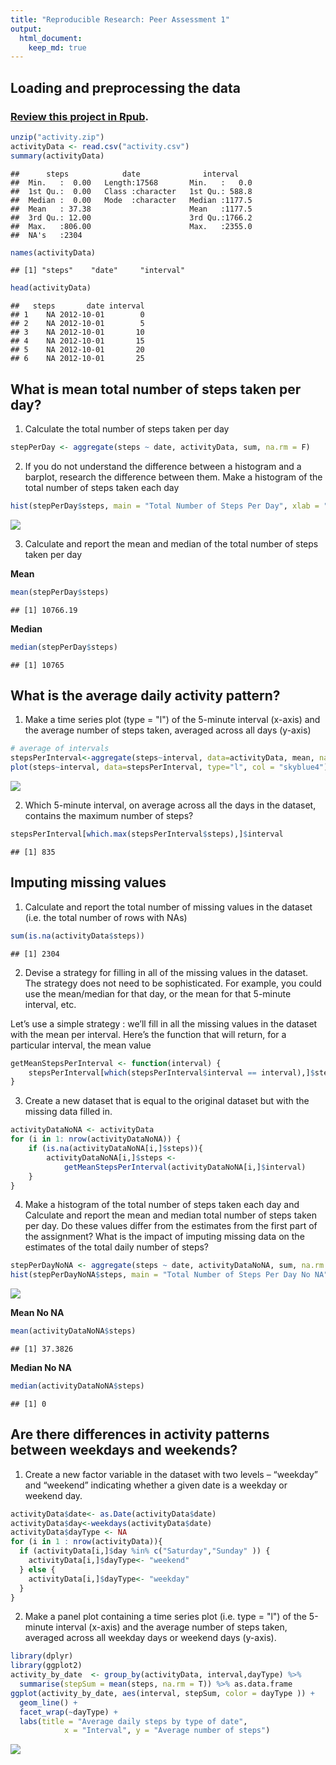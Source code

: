 ```yaml
---
title: "Reproducible Research: Peer Assessment 1"
output: 
  html_document:
    keep_md: true
---
```


## Loading and preprocessing the data
### [Review this project in Rpub](https://rpubs.com/yeasinopu/Reproducible_Research_Project_1).

```r
unzip("activity.zip")
activityData <- read.csv("activity.csv")
summary(activityData)
```

```
##      steps            date              interval     
##  Min.   :  0.00   Length:17568       Min.   :   0.0  
##  1st Qu.:  0.00   Class :character   1st Qu.: 588.8  
##  Median :  0.00   Mode  :character   Median :1177.5  
##  Mean   : 37.38                      Mean   :1177.5  
##  3rd Qu.: 12.00                      3rd Qu.:1766.2  
##  Max.   :806.00                      Max.   :2355.0  
##  NA's   :2304
```

```r
names(activityData)
```

```
## [1] "steps"    "date"     "interval"
```

```r
head(activityData)
```

```
##   steps       date interval
## 1    NA 2012-10-01        0
## 2    NA 2012-10-01        5
## 3    NA 2012-10-01       10
## 4    NA 2012-10-01       15
## 5    NA 2012-10-01       20
## 6    NA 2012-10-01       25
```

## What is mean total number of steps taken per day?
1. Calculate the total number of steps taken per day

```r
stepPerDay <- aggregate(steps ~ date, activityData, sum, na.rm = F)
```

2. If you do not understand the difference between a histogram and a barplot, research the difference between them. Make a histogram of the total number of steps taken each day

```r
hist(stepPerDay$steps, main = "Total Number of Steps Per Day", xlab = "Total steps taken per day", col = "skyblue4")
```

![](PA1_template_files/figure-html/unnamed-chunk-5-1.png)<!-- -->

3. Calculate and report the mean and median of the total number of steps taken per day  

**Mean**

```r
mean(stepPerDay$steps)
```

```
## [1] 10766.19
```
**Median**

```r
median(stepPerDay$steps)
```

```
## [1] 10765
```


## What is the average daily activity pattern?
1. Make a time series plot (type = "l") of the 5-minute interval (x-axis) and the average number of steps taken, averaged across all days (y-axis)  


```r
# average of intervals
stepsPerInterval<-aggregate(steps~interval, data=activityData, mean, na.rm=TRUE)
plot(steps~interval, data=stepsPerInterval, type="l", col = "skyblue4")
```

![](PA1_template_files/figure-html/unnamed-chunk-8-1.png)<!-- -->

2. Which 5-minute interval, on average across all the days in the dataset, contains the maximum number of steps?


```r
stepsPerInterval[which.max(stepsPerInterval$steps),]$interval
```

```
## [1] 835
```

## Imputing missing values

1. Calculate and report the total number of missing values in the dataset (i.e. the total number of rows with NAs)


```r
sum(is.na(activityData$steps))
```

```
## [1] 2304
```

2. Devise a strategy for filling in all of the missing values in the dataset. The strategy does not need to be sophisticated. For example, you could use the mean/median for that day, or the mean for that 5-minute interval, etc.

Let’s use a simple strategy : we’ll fill in all the missing values in the dataset with the mean per interval. Here’s the function that will return, for a particular interval, the mean value


```r
getMeanStepsPerInterval <- function(interval) {
    stepsPerInterval[which(stepsPerInterval$interval == interval),]$steps
}
```

3. Create a new dataset that is equal to the original dataset but with the missing data filled in.


```r
activityDataNoNA <- activityData
for (i in 1: nrow(activityDataNoNA)) {
    if (is.na(activityDataNoNA[i,]$steps)){
        activityDataNoNA[i,]$steps <-
            getMeanStepsPerInterval(activityDataNoNA[i,]$interval)
    }
}
```

4. Make a histogram of the total number of steps taken each day and Calculate and report the mean and median total number of steps taken per day. Do these values differ from the estimates from the first part of the assignment? What is the impact of imputing missing data on the estimates of the total daily number of steps?


```r
stepPerDayNoNA <- aggregate(steps ~ date, activityDataNoNA, sum, na.rm = T)
hist(stepPerDayNoNA$steps, main = "Total Number of Steps Per Day No NA", xlab = "Total steps taken per day", col = "Red")
```

![](PA1_template_files/figure-html/unnamed-chunk-13-1.png)<!-- -->

**Mean No NA**

```r
mean(activityDataNoNA$steps)
```

```
## [1] 37.3826
```
**Median No NA**

```r
median(activityDataNoNA$steps)
```

```
## [1] 0
```


## Are there differences in activity patterns between weekdays and weekends?
1. Create a new factor variable in the dataset with two levels – “weekday” and “weekend” indicating whether a given date is a weekday or weekend day.

```r
activityData$date<- as.Date(activityData$date)
activityData$day<-weekdays(activityData$date)
activityData$dayType <- NA
for (i in 1 : nrow(activityData)){  
  if (activityData[i,]$day %in% c("Saturday","Sunday" )) {
    activityData[i,]$dayType<- "weekend"
  } else {
    activityData[i,]$dayType<- "weekday"
  }
}
```

2. Make a panel plot containing a time series plot (i.e. type = "l") of the 5-minute interval (x-axis) and the average number of steps taken, averaged across all weekday days or weekend days (y-axis).


```r
library(dplyr)
library(ggplot2)
activity_by_date  <- group_by(activityData, interval,dayType) %>%
  summarise(stepSum = mean(steps, na.rm = T)) %>% as.data.frame
ggplot(activity_by_date, aes(interval, stepSum, color = dayType )) +
  geom_line() +
  facet_wrap(~dayType) +
  labs(title = "Average daily steps by type of date", 
            x = "Interval", y = "Average number of steps")
```

![](PA1_template_files/figure-html/unnamed-chunk-17-1.png)<!-- -->

